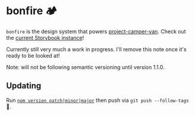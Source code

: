 # bonfire 🏕

`bonfire` is the design system that powers [project-camper-van](https://github.com/jksaunders/project-camper-van). Check out the [current Storybook instance](https://jksaunders.github.io/bonfire)!

Currently still very much a work in progress. I'll remove this note once it's ready to be looked at!

Note: will not be following semantic versioning until version 1.1.0.

## Updating

Run [`npm version patch|minor|major`](https://docs.npmjs.com/cli/version) then push via `git push --follow-tags` 🎉.
